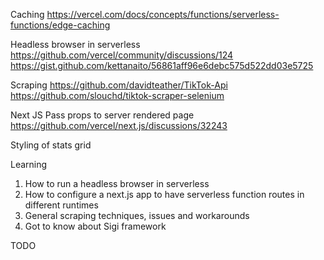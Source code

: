 Caching
https://vercel.com/docs/concepts/functions/serverless-functions/edge-caching

Headless browser in serverless
https://github.com/vercel/community/discussions/124
https://gist.github.com/kettanaito/56861aff96e6debc575d522dd03e5725

Scraping
https://github.com/davidteather/TikTok-Api
https://github.com/slouchd/tiktok-scraper-selenium

Next JS Pass props to server rendered page
https://github.com/vercel/next.js/discussions/32243

Styling of stats grid

Learning

1. How to run a headless browser in serverless
2. How to configure a next.js app to have serverless function routes in different runtimes
3. General scraping techniques, issues and workarounds
4. Got to know about Sigi framework

TODO
